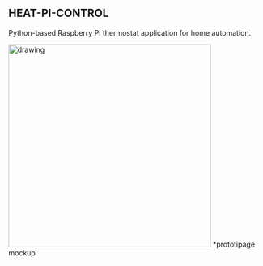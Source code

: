 ## HEAT-PI-CONTROL
Python-based Raspberry Pi thermostat application for home automation.

<img src="docs/pics/pic.jpg" alt="drawing" width="400"/>
*prototipage mockup